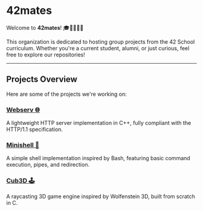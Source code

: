 # 42mates

Welcome to **42mates**! 🎓👩‍💻👨‍💻

This organization is dedicated to hosting group projects from the 42 School curriculum. Whether you're a current student, alumni, or just curious, feel free to explore our repositories!

---

## Projects Overview

Here are some of the projects we're working on:

### [Webserv 🌐](https://github.com/42mates/webserv)
A lightweight HTTP server implementation in C++, fully compliant with the HTTP/1.1 specification.

### [Minishell 🐚](https://github.com/42mates/minishell)
A simple shell implementation inspired by Bash, featuring basic command execution, pipes, and redirection.

### [Cub3D 🕹️](https://github.com/42mates/cub3d)️
A raycasting 3D game engine inspired by Wolfenstein 3D, built from scratch in C.
